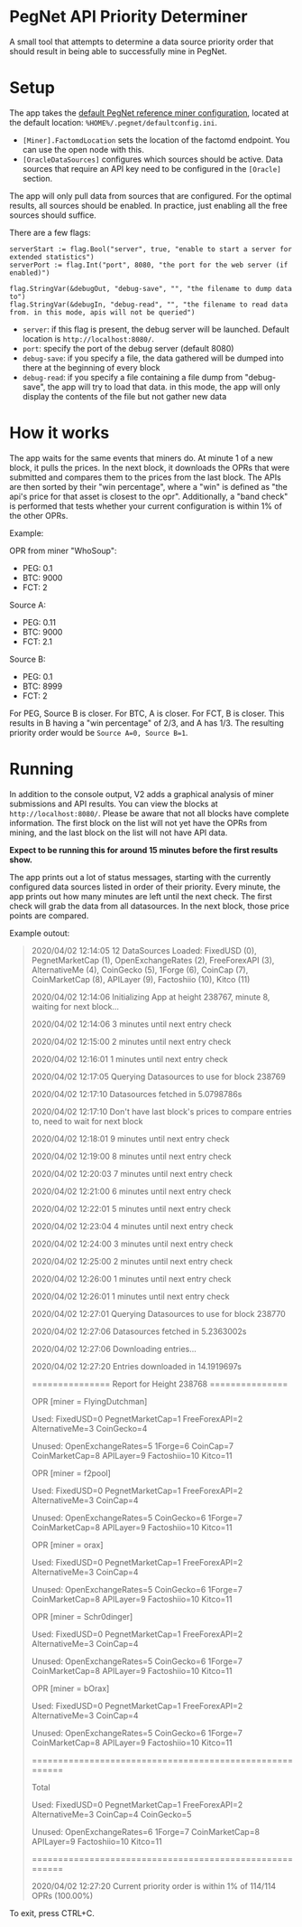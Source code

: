 # PegNet API Priority Determiner

A small tool that attempts to determine a data source priority order that should result in being able to successfully mine in PegNet.

# Setup

The app takes the [default PegNet reference miner configuration](https://github.com/pegnet/pegnet/blob/master/config/defaultconfig.ini), located at the default location: `%HOME%/.pegnet/defaultconfig.ini`. 

* `[Miner].FactomdLocation` sets the location of the factomd endpoint. You can use the open node with this.
* `[OracleDataSources]` configures which sources should be active. Data sources that require an API key need to be configured in the `[Oracle]` section.

The app will only pull data from sources that are configured. For the optimal results, all sources should be enabled. In practice, just enabling all the free sources should suffice.

There are a few flags:

	serverStart := flag.Bool("server", true, "enable to start a server for extended statistics")
	serverPort := flag.Int("port", 8080, "the port for the web server (if enabled)")

	flag.StringVar(&debugOut, "debug-save", "", "the filename to dump data to")
	flag.StringVar(&debugIn, "debug-read", "", "the filename to read data from. in this mode, apis will not be queried")

* `server`: if this flag is present, the debug server will be launched. Default location is `http://localhost:8080/`.
* `port`: specify the port of the debug server (default 8080)
* `debug-save`: if you specify a file, the data gathered will be dumped into there at the beginning of every block
* `debug-read`: if you specify a file containing a file dump from "debug-save", the app will try to load that data. in this mode, the app will only display the contents of the file but not gather new data

# How it works

The app waits for the same events that miners do. At minute 1 of a new block, it pulls the prices. In the next block, it downloads the OPRs that were submitted and compares them to the prices from the last block. The APIs are then sorted by their "win percentage", where a "win" is defined as "the api's price for that asset is closest to the opr". Additionally, a "band check" is performed that tests whether your current configuration is within 1% of the other OPRs.

Example:

OPR from miner "WhoSoup":
* PEG: 0.1
* BTC: 9000
* FCT: 2

Source A:
* PEG: 0.11
* BTC: 9000
* FCT: 2.1

Source B:
* PEG: 0.1
* BTC: 8999
* FCT: 2

For PEG, Source B is closer. For BTC, A is closer. For FCT, B is closer. This results in B having a "win percentage" of 2/3, and A has 1/3. The resulting priority order would be `Source A=0, Source B=1`. 

# Running 

In addition to the console output, V2 adds a graphical analysis of miner submissions and API results. You can view the blocks at `http://localhost:8080/`. Please be aware that not all blocks have complete information. The first block on the list will not yet have the OPRs from mining, and the last block on the list will not have API data.

**Expect to be running this for around 15 minutes before the first results show.**

The app prints out a lot of status messages, starting with the currently configured data sources listed in order of their priority. Every minute, the app prints out how many minutes are left until the next check. The first check will grab the data from all datasources. In the next block, those price points are compared. 

Example outout:
> 2020/04/02 12:14:05 12 DataSources Loaded: FixedUSD (0), PegnetMarketCap (1), OpenExchangeRates (2), FreeForexAPI (3), AlternativeMe (4), CoinGecko (5), 1Forge (6), CoinCap (7), CoinMarketCap (8), APILayer (9), Factoshiio (10), Kitco (11)
> 
> 2020/04/02 12:14:06 Initializing App at height 238767, minute 8, waiting for next block...
> 
> 2020/04/02 12:14:06 3 minutes until next entry check
> 
> 2020/04/02 12:15:00 2 minutes until next entry check
> 
> 2020/04/02 12:16:01 1 minutes until next entry check
> 
> 2020/04/02 12:17:05 Querying Datasources to use for block 238769
> 
> 2020/04/02 12:17:10 Datasources fetched in 5.0798786s
> 
> 2020/04/02 12:17:10 Don't have last block's prices to compare entries to, need to wait for next block
> 
> 2020/04/02 12:18:01 9 minutes until next entry check
> 
> 2020/04/02 12:19:00 8 minutes until next entry check
> 
> 2020/04/02 12:20:03 7 minutes until next entry check
> 
> 2020/04/02 12:21:00 6 minutes until next entry check
> 
> 2020/04/02 12:22:01 5 minutes until next entry check
> 
> 2020/04/02 12:23:04 4 minutes until next entry check
> 
> 2020/04/02 12:24:00 3 minutes until next entry check
> 
> 2020/04/02 12:25:00 2 minutes until next entry check
> 
> 2020/04/02 12:26:00 1 minutes until next entry check
> 
> 2020/04/02 12:26:01 1 minutes until next entry check
> 
> 2020/04/02 12:27:01 Querying Datasources to use for block 238770
> 
> 2020/04/02 12:27:06 Datasources fetched in 5.2363002s
> 
> 2020/04/02 12:27:06 Downloading entries...
> 
> 2020/04/02 12:27:20 Entries downloaded in 14.1919697s
> 
> =============== Report for Height 238768 ===============
> 
> OPR [miner = FlyingDutchman]
> 
>   Used: FixedUSD=0 PegnetMarketCap=1 FreeForexAPI=2 AlternativeMe=3 CoinGecko=4
> 
> Unused: OpenExchangeRates=5 1Forge=6 CoinCap=7 CoinMarketCap=8 APILayer=9 Factoshiio=10 Kitco=11
> 
> 
> 
> OPR [miner = f2pool]
> 
>   Used: FixedUSD=0 PegnetMarketCap=1 FreeForexAPI=2 AlternativeMe=3 CoinCap=4
> 
> Unused: OpenExchangeRates=5 CoinGecko=6 1Forge=7 CoinMarketCap=8 APILayer=9 Factoshiio=10 Kitco=11
> 
> 
> 
> OPR [miner = orax]
> 
>   Used: FixedUSD=0 PegnetMarketCap=1 FreeForexAPI=2 AlternativeMe=3 CoinCap=4
> 
> Unused: OpenExchangeRates=5 CoinGecko=6 1Forge=7 CoinMarketCap=8 APILayer=9 Factoshiio=10 Kitco=11
> 
> 
> 
> OPR [miner = Schr0dinger]
> 
>   Used: FixedUSD=0 PegnetMarketCap=1 FreeForexAPI=2 AlternativeMe=3 CoinCap=4
> 
> Unused: OpenExchangeRates=5 CoinGecko=6 1Forge=7 CoinMarketCap=8 APILayer=9 Factoshiio=10 Kitco=11
> 
> 
> 
> OPR [miner = bOrax]
> 
>   Used: FixedUSD=0 PegnetMarketCap=1 FreeForexAPI=2 AlternativeMe=3 CoinCap=4
> 
> Unused: OpenExchangeRates=5 CoinGecko=6 1Forge=7 CoinMarketCap=8 APILayer=9 Factoshiio=10 Kitco=11
> 
> ========================================================
> 
> Total
> 
>   Used: FixedUSD=0 PegnetMarketCap=1 FreeForexAPI=2 AlternativeMe=3 CoinCap=4 CoinGecko=5
> 
> Unused: OpenExchangeRates=6 1Forge=7 CoinMarketCap=8 APILayer=9 Factoshiio=10 Kitco=11
> 
> ========================================================
> 
> 2020/04/02 12:27:20 Current priority order is within 1% of 114/114 OPRs (100.00%)

To exit, press CTRL+C.